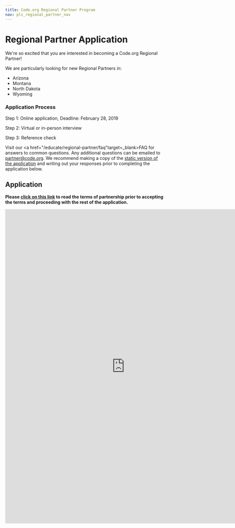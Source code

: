 ```yaml
---
title: Code.org Regional Partner Program
nav: plc_regional_partner_nav
---
```


# Regional Partner Application #

We're so excited that you are interested in becoming a Code.org Regional Partner!

We are particularly looking for new Regional Partners in:

- Arizona
- Montana
- North Dakota
- Wyoming


### Application Process ###

Step 1: Online application, Deadline: February 28, 2019

Step 2: Virtual or in-person interview

Step 3: Reference check


Visit our <a href="/educate/regional-partner/faq"target=_blank>FAQ</a> for answers to common questions. Any additional questions can be emailed to partner@code.org. We recommend making a copy of the <a href="https://docs.google.com/document/d/1l3W7O67bWSa_YSUvSoNQVtXjXCLFzwgSCfZ5JhUYQ0c/edit?usp=sharing" target=_blank>static version of the application</a> and writing out your responses prior to completing the application below.


## Application ##

**Please <a href="/educate/regional-partner/terms" target=_blank>click on this link</a> to read the terms of partnership prior to accepting the terms and proceeding with the rest of the application.**

<iframe src="https://docs.google.com/forms/d/e/1FAIpQLSe-_DRmhhAebei2y4DvPLr2TsCdn_2kXgh7Wg2JP2ixBcSc4g/viewform?usp=sf_link/viewform?embedded=true" width="760" height="1000" frameborder="0" marginheight="0" marginwidth="0">Loading...</iframe>

